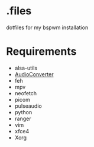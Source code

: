# .files
dotfiles for my bspwm installation

# Requirements
* alsa-utils
* [AudioConverter](https://github.com/FelixEcker/AudioConverter)
* feh
* mpv
* neofetch
* picom
* pulseaudio
* python
* ranger
* vim
* xfce4
* Xorg
